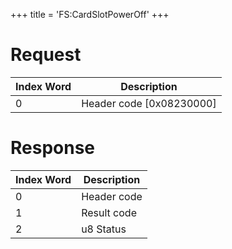 +++
title = 'FS:CardSlotPowerOff'
+++

# Request

| Index Word | Description                |
|------------|----------------------------|
| 0          | Header code \[0x08230000\] |

# Response

| Index Word | Description |
|------------|-------------|
| 0          | Header code |
| 1          | Result code |
| 2          | u8 Status   |